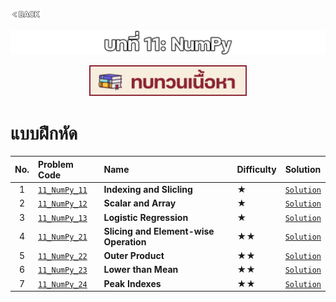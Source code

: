 <p align="left">
  <a href="../PL-Problem-List/README.md">
    <img src="../Z99-OTHERS/00-common/00-back.png" style="width:10%">
  </a>
</p>

![01-numpy.png](/Z99-OTHERS/11-numpy/01-numpy.png)

<p align="center">
  <a href="../11-NumPy/Lecture/README.md">
    <img src="../Z99-OTHERS/00-common/01-lecture.png" style="width:50%">
  </a>
</p>

# แบบฝึกหัด

| No. | Problem Code                                                                                           | Name                                   | Difficulty | Solution                                      |
| :-: | :----------------------------------------------------------------------------------------------------- | :------------------------------------- | :--------- | :-------------------------------------------- |
|  1  | [`11_NumPy_11`](https://drive.google.com/file/d/15ONrP_P-c8VHkDHJ4cCI9GIpgTlZmiq3/view?usp=drive_link) | **Indexing and Slicling**              | ★          | [`Solution`](/11-NumPy/11_NumPy_11/README.md) |
|  2  | [`11_NumPy_12`](https://drive.google.com/file/d/1kd8NY1_YIXGCZkje78AvSlWdJuLAW6Nw/view?usp=drive_link) | **Scalar and Array**                   | ★          | [`Solution`](/11-NumPy/11_NumPy_12/README.md) |
|  3  | [`11_NumPy_13`](https://drive.google.com/file/d/1NNc0lkUAzMbP7FX5Gp7vcLZzG6ODzMz9/view?usp=drive_link) | **Logistic Regression**                | ★          | [`Solution`](/11-NumPy/11_NumPy_13/README.md) |
|  4  | [`11_NumPy_21`](https://drive.google.com/file/d/1w5w0mILaevnnSUQsMPd8ELhiGT-w-QF8/view?usp=drive_link) | **Slicing and Element-wise Operation** | ★★         | [`Solution`](/11-NumPy/11_NumPy_21/README.md) |
|  5  | [`11_NumPy_22`](https://drive.google.com/file/d/1xqJl_9dvPZ2AvS6nRSVAnRTCY1PbMId7/view?usp=drive_link) | **Outer Product**                      | ★★         | [`Solution`](/11-NumPy/11_NumPy_22/README.md) |
|  6  | [`11_NumPy_23`](https://drive.google.com/file/d/1wOeUv8OH-nsNrARr33H-V26TUjAYIuQL/view?usp=drive_link) | **Lower than Mean**                    | ★★         | [`Solution`](/11-NumPy/11_NumPy_23/README.md) |
|  7  | [`11_NumPy_24`](https://drive.google.com/file/d/1u3KY4HE1r1rZpZYxCR8JmIsgPA8-URct/view?usp=drive_link) | **Peak Indexes**                       | ★★         | [`Solution`](/11-NumPy/11_NumPy_24/README.md) |
